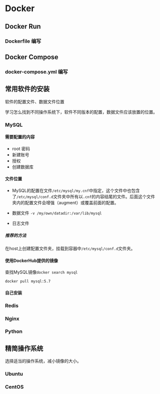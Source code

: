 # Docker

## Docker Run

### Dockerfile 编写

## Docker Compose

### docker-compose.yml 编写


## 

## 常用软件的安装

软件的配置文件、数据文件位置

学习怎么找到不同操作系统下，软件不同版本的配置，数据文件应该放置的位置。

### MySQL

#### 需要配置的内容

- root 密码
- 新建账号
- 授权
- 创建数据库

#### 文件位置

- MySQL的配置在文件`/etc/mysql/my.cnf`中指定，这个文件中也包含了`/etc/mysql/conf.d`文件夹中所有以`.cnf`的内容结尾的文件。后面这个文件夹内的配置文件会增强（augment）或覆盖前面的配置。

- 数据文件 `-v /my/own/datadir:/var/lib/mysql`

- 日志文件



##### 推荐的方法

在host上创建配置文件夹，挂载到容器中`/etc/mysql/conf.d`文件夹。

#### 使用DockerHub提供的镜像

查找MySQL镜像`docker search mysql`

`docker pull mysql:5.7`

#### 自己安装


### Redis

### Nginx

### Python


## 精简操作系统

选择适当的操作系统，减小镜像的大小。

### Ubuntu

### CentOS
